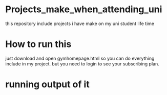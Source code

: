 # Projects_make_when_attending_uni
this repository include projects i have make on my uni student life time

# How to run this
just download and open gymhomepage.html so you can do everything include in my project.
but you need to login to see your subscribing plan.

# running output of it
[]()
[]()
[]()
[]()
[]()
[]()
[]()
[]()
